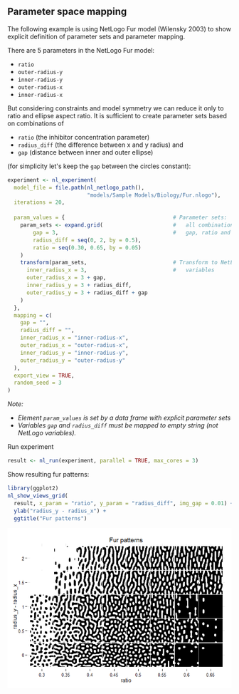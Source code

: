 






## Parameter space mapping
The following example is using NetLogo Fur model (Wilensky 2003) to show 
explicit definition of parameter sets and parameter mapping.

There are 5 parameters in the NetLogo Fur model: 

* `ratio` 
* `outer-radius-y`
* `inner-radius-y`
* `outer-radius-x`
* `inner-radius-x`

But considering constraints and model symmetry
we can reduce it only to ratio and ellipse aspect ratio. It is sufficient to
create parameter sets based on combinations of

* `ratio` (the inhibitor concentration parameter)
* `radius_diff` (the difference between x and y radius) and
* `gap` (distance between inner and outer ellipse)

(for simplicity let's keep the `gap` between the circles constant):



```r
experiment <- nl_experiment( 
  model_file = file.path(nl_netlogo_path(), 
                         "models/Sample Models/Biology/Fur.nlogo"), 
  iterations = 20,                                     

  param_values = {                                  # Parameter sets:
    param_sets <- expand.grid(                      #   all combinations of
        gap = 3,                                    #   gap, ratio and ry- rx
        radius_diff = seq(0, 2, by = 0.5), 
        ratio = seq(0.30, 0.65, by = 0.05)
    )
    transform(param_sets,                           # Transform to NetLogo
      inner_radius_x = 3,                           #   variables
      outer_radius_x = 3 + gap,
      inner_radius_y = 3 + radius_diff,
      outer_radius_y = 3 + radius_diff + gap
    )
  },
  mapping = c(
    gap = "",
    radius_diff = "",
    inner_radius_x = "inner-radius-x",
    outer_radius_x = "outer-radius-x",
    inner_radius_y = "inner-radius-y",
    outer_radius_y = "outer-radius-y"
  ),  
  export_view = TRUE,
  random_seed = 3
)
```

_Note:_ 

* _Element `param_values` is set by a data frame with explicit parameter sets_ 
* _Variables `gap` and `radius_diff` must be mapped to empty string (not NetLogo variables)._


Run experiment

```r
result <- nl_run(experiment, parallel = TRUE, max_cores = 3)   
```

Show resulting fur patterns:

```r
library(ggplot2)
nl_show_views_grid(
  result, x_param = "ratio", y_param = "radius_diff", img_gap = 0.01) + 
  ylab("radius_y - radius_x") +
  ggtitle("Fur patterns")
```

![](img/README-p7ShowViews-1.png) 


